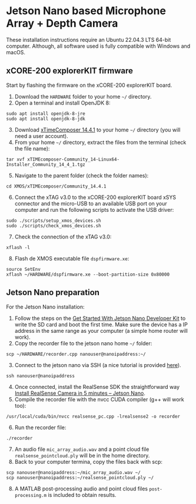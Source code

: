 # Jetson Nano based Microphone Array + Depth Camera

These installation instructions require an Ubuntu 22.04.3 LTS 64-bit computer. Although, all software used is fully compatible with Windows and macOS.

## xCORE-200 explorerKIT firmware
Start by flashing the firmware on the xCORE-200 explorerKIT board.

1. Download the `HARDWARE` folder to your home `~/` directory.
2. Open a terminal and install OpenJDK 8:
```
sudo apt install openjdk-8-jre
sudo apt install openjdk-8-jdk
```
3. Download [xTimeComposer 14.4.1](https://www.xmos.com/file/xtimecomposer-community_14-linux64-installer?version=all) to your home `~/` directory (you will need a user account).
4. From your home `~/` directory, extract the files from the terminal (check the file name):
```
tar xvf xTIMEcomposer-Community_14-Linux64-Installer_Community_14_4_1.tgz
```
5. Navigate to the parent folder (check the folder names):
```
cd XMOS/xTIMEcomposer/Community_14.4.1
```
6. Connect the xTAG v3.0 to the xCORE-200 explorerKIT board xSYS connector and the micro-USB to an available USB port on your computer and run the following scripts to activate the USB driver:
```
sudo ./scripts/setup_xmos_devices.sh
sudo ./scripts/check_xmos_devices.sh
```
7. Check the connection of the xTAG v3.0:
```
xflash -l
```
8. Flash de XMOS executable file `dspfirmware.xe`:
```
source SetEnv
xflash ~/HARDWARE/dspfirmware.xe --boot-partition-size 0x80000
```

## Jetson Nano preparation

For the Jetson Nano installation:

1. Follow the steps on the [Get Started With Jetson Nano Developer Kit](https://developer.nvidia.com/embedded/learn/get-started-jetson-nano-devkit) to write the SD card and boot the first time. Make sure the device has a IP address in the same range as your computer (a simple home router will work).
2. Copy the recorder file to the jetson nano home `~/` folder:
```
scp ~/HARDWARE/recorder.cpp nanouser@nanoipaddress:~/
```
3. Connect to the jetson nano via SSH (a nice tutorial is provided [here](https://www.digikey.com/en/maker/projects/getting-started-with-the-nvidia-jetson-nano-part-1-setup/2f497bb88c6f4688b9774a81b80b8ec2)).
```
ssh nanouser@nanoipaddress
```
4. Once connected, install the RealSense SDK the straightforward way [Install RealSense Camera in 5 minutes – Jetson Nano](https://jetsonhacks.com/2019/12/22/install-realsense-camera-in-5-minutes-jetson-nano/).
5. Compile the recorder file with the nvcc CUDA compiler (g++ will work too):
```
/usr/local/cuda/bin/nvcc realsense_pc.cpp -lrealsense2 -o recorder
```
6. Run the recorder file:
```
./recorder
```
7. An audio file `mic_array_audio.wav` and a point cloud file `realsense_pointcloud.ply` will be in the home directory.
8. Back to your computer termina, copy the files back with scp:
```
scp nanouser@nanoipaddress:~/mic_array_audio.wav ~/
scp nanouser@nanoipaddress:~/realsense_pointcloud.ply ~/
```
8. A MATLAB post-processing audio and point cloud files `post-processing.m` is included to obtain results.
